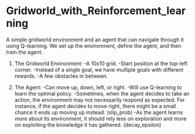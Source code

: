 # Gridworld_with_Reinforcement_learning
A simple gridworld environment and an agent that can navigate through it using Q-learning. We set up the environment, define the agent, and then train the agent.

1. The Gridworld Environment:
-A 10x10 grid.
-Start position at the top-left corner.
-Instead of a single goal, we have multiple goals with different rewards.
-A few obstacles in between.

2. The Agent:
-Can move up, down, left, or right.
-Will use Q-learning to learn the optimal policy.
-Sometimes, when the agent decides to take an action, the environment may not necessarily respond as expected. For instance, if the agent decides to move right, there might be a small chance it ends up moving up instead. (slip_prob)
-As the agent learns more about its environment, it should rely less on exploration and more on exploiting the knowledge it has gathered. (decay_epsilon)
